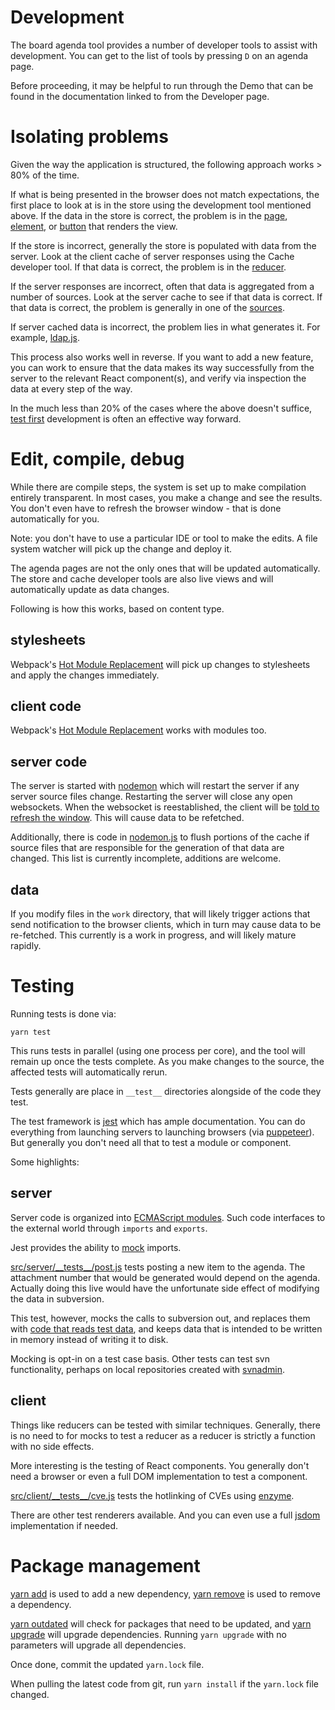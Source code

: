 # Development

The board agenda tool provides a number of developer tools
to assist with development.  You can get to the list of
tools by pressing <code>D</code> on an agenda page.

Before proceeding, it may be helpful to run through the Demo
that can be found in the documentation linked to from the
Developer page.

# Isolating problems

Given the way the application is structured, the following
approach works > 80% of the time.

If what is being presented in the browser does not match
expectations, the first place to look at is in the store
using the development tool mentioned above.  If the data
in the store is correct, the problem is in the
[page](../../src/client/pages),
[element](../../src/client/elements), or
[button](../../src/client/buttons) that renders the view.

If the store is incorrect, generally the store is populated
with data from the server.  Look at the client cache of
server responses using the Cache developer tool.  If that
data is correct, the problem is in the
[reducer](../../src/client/reducers).

If the server responses are incorrect, often that data is
aggregated from a number of sources.  Look at the server cache
to see if that data is correct.  If that data is correct,
the problem is generally in one of the
[sources](../src/server/sources).

If server cached data is incorrect, the problem lies in
what generates it.  For example,
[ldap.js](../../src/server/ldap.js).

This process also works well in reverse.  If you want to add
a new feature, you can work to ensure that the data makes its
way successfully from the server to the relevant React
component(s), and verify via inspection the data at every step
of the way.

In the much less than 20% of the cases where the above doesn't
suffice, [test first](http://www.extremeprogramming.org/rules/testfirst.html)
development is often an effective way forward.

# Edit, compile, debug

While there are compile steps, the system is set up to make
compilation entirely transparent.  In most cases, you make a change
and see the results.  You don't even have to refresh the browser
window - that is done automatically for you.

Note: you don't have to use a particular IDE or tool to make
the edits.  A file system watcher will pick up the change and
deploy it.

The agenda pages are not the only ones that will be updated
automatically.  The store and cache developer tools are also
live views and will automatically update as data changes.

Following is how this works, based on content type.

## stylesheets

Webpack's [Hot Module Replacement](https://webpack.js.org/guides/hot-module-replacement/#hmr-with-stylesheets)
will pick up changes to stylesheets and apply the changes
immediately.

## client code

Webpack's [Hot Module Replacement](https://webpack.js.org/guides/hot-module-replacement/) works with modules too.

## server code

The server is started with
[nodemon](https://www.npmjs.com/package/nodemon) which will
restart the server if any server source files change.  Restarting
the server will close any open websockets.  When the websocket is
reestablished, the client will be
[told to refresh the window](./websocket.md#startup--authentication).
This will cause data to be refetched.

Additionally, there is code in [nodemon.js](../../nodemon.js)
to flush portions of the cache if source files that are
responsible for the generation of that data are changed.
This list is currently incomplete, additions are welcome.

## data

If you modify files in the `work` directory, that will likely
trigger actions that send notification to the browser clients,
which in turn may cause data to be re-fetched.  This currently
is a work in progress, and will likely mature rapidly.

# Testing

Running tests is done via:

    yarn test

This runs tests in parallel (using one process per core), and the tool
will remain up once the tests complete.  As you make changes to
the source, the affected tests will automatically rerun.

Tests generally are place in `__test__` directories alongside
of the code they test.

The test framework is [jest](https://jestjs.io/) which has ample
documentation.  You can do everything from launching servers to
launching browsers (via [puppeteer](https://jestjs.io/docs/en/puppeteer)).
But generally you don't need all that to test a module or
component.

Some highlights:

## server

Server code is organized into
[ECMAScript modules](https://nodejs.org/api/esm.html).
Such code interfaces to the external world through `imports`
and `exports`.

Jest provides the ability to
[mock](https://jestjs.io/docs/en/manual-mocks) imports.

[src/server/\_\_tests\_\_/post.js](../../src/server/__tests__/post.js#L1)
tests posting a new item to the agenda.  The attachment number
that would be generated would depend on the agenda.  Actually
doing this live would have the unfortunate side effect of
modifying the data in subversion.

This test, however, mocks the calls to subversion out, and
replaces them with
[code that reads test data](../../src/server/__mocks__/svn.js),
and keeps data that is intended to be written in memory instead
of writing it to disk.

Mocking is opt-in on a test case basis.  Other tests can
test svn functionality, perhaps on local repositories created
with
[svnadmin](http://svnbook.red-bean.com/en/1.7/svn.ref.svnadmin.html).

## client

Things like reducers can be tested with similar techniques.
Generally, there is no need to for mocks to test a reducer
as a reducer is strictly a function with no side effects.

More interesting is the testing of React components.  You
generally don't need a browser or even a full DOM implementation
to test a component.

[src/client/\_\_tests\_\_/cve.js](../../src/client/__tests__/cve.js)
tests the hotlinking of CVEs using
[enzyme](https://enzymejs.github.io/enzyme/docs/guides/jest.html).

There are other test renderers available.  And you can even use
a full [jsdom](https://github.com/jsdom/jsdom) implementation if
needed.

# Package management

[yarn add](https://yarnpkg.com/en/docs/cli/add/) is used
to add a new dependency,
[yarn remove](https://yarnpkg.com/en/docs/cli/remove/) is
used to remove a dependency.

[yarn outdated](https://yarnpkg.com/en/docs/cli/outdated/) will
check for packages that need to be updated, and
[yarn upgrade](https://yarnpkg.com/en/docs/cli/upgrade/) will
upgrade dependencies.  Running `yarn upgrade` with no parameters
will upgrade all dependencies.

Once done, commit the updated `yarn.lock` file.

When pulling the latest code from git, run `yarn install`
if the `yarn.lock` file changed.
